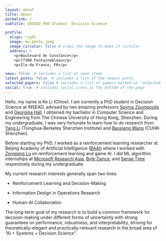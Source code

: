 ```yaml
---
layout: about
title: About
permalink: /
subtitle: INSEAD PhD Student- Decision Science

profile:
  align: right
  image: ke-photo.jpeg
  image_circular: false # crops the image to make it circular
  address: >
    <p>Boulevard de Constance</p>
    <p>77300 Fontainebleau</p>
    <p>Île-de-France, FR</p>

news: false  # includes a list of news items
latest_posts: false  # includes a list of the newest posts
selected_papers: false # includes a list of papers marked as "selected={true}"
social: true  # includes social icons at the bottom of the page
---
```


Hello, my name is Ke Li (Chloe). I am currently a PhD student in Decision Science at INSEAD, advised by two amazing professors [Spyros Zoumpoulis](https://www.insead.edu/faculty/spyros-zoumpoulis) and [Georgina Hall](https://sites.google.com/view/georgina-hall). I obtained my bachelor in Computer Science and Engineering from The Chinese University of Hong Kong, Shenzhen. During my undergraduate, I was very fortunate to learn how to do research from [Yang Li](http://yangli-feasibility.com/home/) (Tsinghua-Berkeley Shenzhen Institute) and [Baoxiang Wang](https://bxiangwang.github.io/) (CUHK-Shenzhen). 

Before starting my PhD, I worked as a reinforcement learning researcher at Beijing Academy of Artificial Intelligence ([BAAI](https://www.baai.ac.cn/english.html)) where I worked with [Zongqing Lu](https://z0ngqing.github.io/) on reinforcement learning and game AI. I did ML algorithm internships at [Microsoft Research Asia](https://www.microsoft.com/en-us/research/lab/microsoft-research-asia/), [Byte Dance](https://www.bytedance.com/en/), and [Sense Time](https://www.sensetime.com/en) respectively during my undergraduate.

My current research interests generally span two lines:

- Reinforcement Learning and Decision-Making

- Information Design in Operations Research

- Human-AI Collaboration

The long-term goal of my research is to build a common framework for decision-making under different forms of uncertainty with strong guarantees on performance, robustness, and interpretability, striving for theoretically-elegant and practically-relevant research in the broad area of “AI + Systems + Decision Science”.